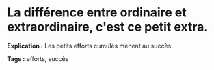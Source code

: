 # La différence entre ordinaire et extraordinaire, c'est ce petit extra.

**Explication :** Les petits efforts cumulés mènent au succès.

**Tags :** efforts, succès
